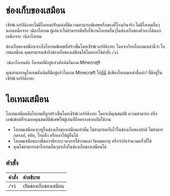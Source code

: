 # ช่องเก็บของเสมือน
เซิร์ฟเวอร์อิคิงายะไม่มีไอเทมปรับแต่งที่มีความสามารถพิเศษหรือของที่โกงเกินจริง ไม่มีไอเทมอื่นๆนอกเหนือจาก วนิลาไอเทม
ผู้เล่นจะไม่สามารถมีหรือใช้งานไอเทมอื่นๆในช่องเก็บของตัวเองได้นอกเหนือจาก วนิลาไอเทม

ช่องเก็บของเสมือนจะเก็บไอเทมพิเศษที่สร้างขึ้นโดยเซิร์ฟเวอร์อิคิงายะ
โดยจะเรียกไอเทมเหล่านี้ว่า ไอเทมเสมือน คุณสามารถเข้าถึงช่องเก็บของเสมือนได้โดยการใช้คำสั่ง `/vi`

*วนิลาไอเทมคือ ไอเทมที่มีอยู่แล้วดั่งเดิมในเกม Minecraft*

คุณสามารถดูไอเทมดั่งเดิมที่มีอยู่แล้วในเกม Minecraft ได้[ที่นี่](https://minecraftitemids.com/) มีเพียงไอเทมเหล่านี้หล่ะ! ที่มีอยู่ในเซิร์ฟเวอร์อิคิงายะ

# ไอเทมเสมือน
ไอเทมเสมือนคือไอเทมที่ถูกสร้างขึ้นโดยเซิร์ฟเวอร์อิคิงายะ โดยจะมีคุณสมบัติ ความสามารถ หรือเอฟเฟกต์ที่จะมอบคุณสมบัติพิเศษให้ผู้เล่นที่ถือครองหากเปิดใช้งาน
- ไอเทมเสมือนจะอยู่ในช่องเก็บของเสมือนเท่านั้น ไม่สามารถเก็บไว้ในช่องเก็บของปกติ ไม่สามารถดรอป, หยิบ, โยนทิ้ง หรือเอาให้ผู้อื่นได้
- ไอเทมเสมือนบางชิ้นอาจมีระยะเวลาการใช้งานและวันหมดอายุ หรือจำกัดจำนวนครั้งที่ใช้
- คุณไม่สามารถนำไอเทมอื่นๆมาเก็บในช่องเก็บของเสมือนได้

## คำสั่ง

| คำสั่ง | คำอธิบาย |
| :-- | :-- |
| `/vi` | เปิดช่องเก็บของเสมือน |
